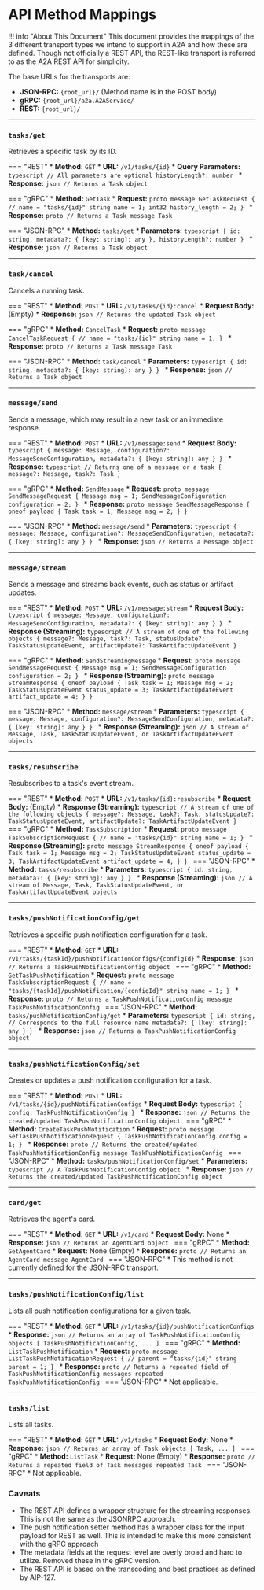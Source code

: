 # API Method Mappings

!!! info "About This Document"
    This document provides the mappings of the 3 different transport types we intend to support in A2A and how these are defined. Though not officially a REST API, the REST-like transport is referred to as the A2A REST API for simplicity.

The base URLs for the transports are:
*   **JSON-RPC:** `{root_url}/` (Method name is in the POST body)
*   **gRPC:** `{root_url}/a2a.A2AService/`
*   **REST:** `{root_url}/`

---

### `tasks/get`
Retrieves a specific task by its ID.

=== "REST"
    *   **Method:** `GET`
    *   **URL:** `/v1/tasks/{id}`
    *   **Query Parameters:**
        ```typescript
        // All parameters are optional
        historyLength?: number
        ```
    *   **Response:**
        ```json
        // Returns a Task object
        ```

=== "gRPC"
    *   **Method:** `GetTask`
    *   **Request:**
        ```proto
        message GetTaskRequest {
          // name = "tasks/{id}"
          string name = 1;
          int32 history_length = 2;
        }
        ```
    *   **Response:**
        ```proto
        // Returns a Task message
        Task
        ```

=== "JSON-RPC"
    *   **Method:** `tasks/get`
    *   **Parameters:**
        ```typescript
        {
          id: string,
          metadata?: { [key: string]: any },
          historyLength?: number
        }
        ```
    *   **Response:**
        ```json
        // Returns a Task object
        ```

---

### `task/cancel`
Cancels a running task.

=== "REST"
    *   **Method:** `POST`
    *   **URL:** `/v1/tasks/{id}:cancel`
    *   **Request Body:** (Empty)
    *   **Response:**
        ```json
        // Returns the updated Task object
        ```

=== "gRPC"
    *   **Method:** `CancelTask`
    *   **Request:**
        ```proto
        message CancelTaskRequest {
          // name = "tasks/{id}"
          string name = 1;
        }
        ```
    *   **Response:**
        ```proto
        // Returns a Task message
        Task
        ```

=== "JSON-RPC"
    *   **Method:** `task/cancel`
    *   **Parameters:**
        ```typescript
        {
          id: string,
          metadata?: { [key: string]: any }
        }
        ```
    *   **Response:**
        ```json
        // Returns a Task object
        ```

---

### `message/send`
Sends a message, which may result in a new task or an immediate response.

=== "REST"
    *   **Method:** `POST`
    *   **URL:** `/v1/message:send`
    *   **Request Body:**
        ```typescript
        {
          message: Message,
          configuration?: MessageSendConfiguration,
          metadata?: { [key: string]: any }
        }
        ```
    *   **Response:**
        ```typescript
        // Returns one of a message or a task
        {
          message?: Message,
          task?: Task
        }
        ```

=== "gRPC"
    *   **Method:** `SendMessage`
    *   **Request:**
        ```proto
        message SendMessageRequest {
          Message msg = 1;
          SendMessageConfiguration configuration = 2;
        }
        ```
    *   **Response:**
        ```proto
        message SendMessageResponse {
          oneof payload {
            Task task = 1;
            Message msg = 2;
          }
        }
        ```

=== "JSON-RPC"
    *   **Method:** `message/send`
    *   **Parameters:**
        ```typescript
        {
          message: Message,
          configuration?: MessageSendConfiguration,
          metadata?: { [key: string]: any }
        }
        ```
    *   **Response:**
        ```json
        // Returns a Message object
        ```

---

### `message/stream`
Sends a message and streams back events, such as status or artifact updates.

=== "REST"
    *   **Method:** `POST`
    *   **URL:** `/v1/message:stream`
    *   **Request Body:**
        ```typescript
        {
          message: Message,
          configuration?: MessageSendConfiguration,
          metadata?: { [key: string]: any }
        }
        ```
    *   **Response (Streaming):**
        ```typescript
        // A stream of one of the following objects
        {
          message?: Message,
          task?: Task,
          statusUpdate?: TaskStatusUpdateEvent,
          artifactUpdate?: TaskArtifactUpdateEvent
        }
        ```

=== "gRPC"
    *   **Method:** `SendStreamingMessage`
    *   **Request:**
        ```proto
        message SendMessageRequest {
          Message msg = 1;
          SendMessageConfiguration configuration = 2;
        }
        ```
    *   **Response (Streaming):**
        ```proto
        message StreamResponse {
          oneof payload {
            Task task = 1;
            Message msg = 2;
            TaskStatusUpdateEvent status_update = 3;
            TaskArtifactUpdateEvent artifact_update = 4;
          }
        }
        ```

=== "JSON-RPC"
    *   **Method:** `message/stream`
    *   **Parameters:**
        ```typescript
        {
          message: Message,
          configuration?: MessageSendConfiguration,
          metadata?: { [key: string]: any }
        }
        ```
    *   **Response (Streaming):**
        ```json
        // A stream of Message, Task, TaskStatusUpdateEvent, or TaskArtifactUpdateEvent objects
        ```

---

### `tasks/resubscribe`
Resubscribes to a task's event stream.

=== "REST"
    *   **Method:** `POST`
    *   **URL:** `/v1/tasks/{id}:resubscribe`
    *   **Request Body:** (Empty)
    *   **Response (Streaming):**
        ```typescript
        // A stream of one of the following objects
        {
          message?: Message,
          task?: Task,
          statusUpdate?: TaskStatusUpdateEvent,
          artifactUpdate?: TaskArtifactUpdateEvent
        }
        ```
=== "gRPC"
    *   **Method:** `TaskSubscription`
    *   **Request:**
        ```proto
        message TaskSubscriptionRequest {
          // name = "tasks/{id}"
          string name = 1;
        }
        ```
    *   **Response (Streaming):**
        ```proto
        message StreamResponse {
          oneof payload {
            Task task = 1;
            Message msg = 2;
            TaskStatusUpdateEvent status_update = 3;
            TaskArtifactUpdateEvent artifact_update = 4;
          }
        }
        ```
=== "JSON-RPC"
    *   **Method:** `tasks/resubscribe`
    *   **Parameters:**
        ```typescript
        {
          id: string,
          metadata?: { [key: string]: any }
        }
        ```
    *   **Response (Streaming):**
        ```json
        // A stream of Message, Task, TaskStatusUpdateEvent, or TaskArtifactUpdateEvent objects
        ```

---

### `tasks/pushNotificationConfig/get`
Retrieves a specific push notification configuration for a task.

=== "REST"
    *   **Method:** `GET`
    *   **URL:** `/v1/tasks/{taskId}/pushNotificationConfigs/{configId}`
    *   **Response:**
        ```json
        // Returns a TaskPushNotificationConfig object
        ```
=== "gRPC"
    *   **Method:** `GetTaskPushNotification`
    *   **Request:**
        ```proto
        message TaskSubscriptionRequest {
          // name = "tasks/{taskId}/pushNotification/{configId}"
          string name = 1;
        }
        ```
    *   **Response:**
        ```proto
        // Returns a TaskPushNotificationConfig message
        TaskPushNotificationConfig
        ```
=== "JSON-RPC"
    *   **Method:** `tasks/pushNotificationConfig/get`
    *   **Parameters:**
        ```typescript
        {
          id: string, // Corresponds to the full resource name
          metadata?: { [key: string]: any }
        }
        ```
    *   **Response:**
        ```json
        // Returns a TaskPushNotificationConfig object
        ```

---

### `tasks/pushNotificationConfig/set`
Creates or updates a push notification configuration for a task.

=== "REST"
    *   **Method:** `POST`
    *   **URL:** `/v1/tasks/{id}/pushNotificationConfigs`
    *   **Request Body:**
        ```typescript
        {
          config: TaskPushNotificationConfig
        }
        ```
    *   **Response:**
        ```json
        // Returns the created/updated TaskPushNotificationConfig object
        ```
=== "gRPC"
    *   **Method:** `CreateTaskPushNotification`
    *   **Request:**
        ```proto
        message SetTaskPushNotificationRequest {
          TaskPushNotificationConfig config = 1;
        }
        ```
    *   **Response:**
        ```proto
        // Returns the created/updated TaskPushNotificationConfig message
        TaskPushNotificationConfig
        ```
=== "JSON-RPC"
    *   **Method:** `tasks/pushNotificationConfig/set`
    *   **Parameters:**
        ```typescript
        // A TaskPushNotificationConfig object
        ```
    *   **Response:**
        ```json
        // Returns the created/updated TaskPushNotificationConfig object
        ```

---

### `card/get`
Retrieves the agent's card.

=== "REST"
    *   **Method:** `GET`
    *   **URL:** `/v1/card`
    *   **Request Body:** None
    *   **Response:**
        ```json
        // Returns an AgentCard object
        ```
=== "gRPC"
    *   **Method:** `GetAgentCard`
    *   **Request:** None (Empty)
    *   **Response:**
        ```proto
        // Returns an AgentCard message
        AgentCard
        ```
=== "JSON-RPC"
    *   This method is not currently defined for the JSON-RPC transport.

---

### `tasks/pushNotificationConfig/list`
Lists all push notification configurations for a given task.

=== "REST"
    *   **Method:** `GET`
    *   **URL:** `/v1/tasks/{id}/pushNotificationConfigs`
    *   **Response:**
        ```json
        // Returns an array of TaskPushNotificationConfig objects
        [ TaskPushNotificationConfig, ... ]
        ```
=== "gRPC"
    *   **Method:** `ListTaskPushNotification`
    *   **Request:**
        ```proto
        message ListTaskPushNotificationRequest {
          // parent = "tasks/{id}"
          string parent = 1;
        }
        ```
    *   **Response:**
        ```proto
        // Returns a repeated field of TaskPushNotificationConfig messages
        repeated TaskPushNotificationConfig
        ```
=== "JSON-RPC"
    *   Not applicable.

---

### `tasks/list`
Lists all tasks.

=== "REST"
    *   **Method:** `GET`
    *   **URL:** `/v1/tasks`
    *   **Request Body:** None
    *   **Response:**
        ```json
        // Returns an array of Task objects
        [ Task, ... ]
        ```
=== "gRPC"
    *   **Method:** `ListTask`
    *   **Request:** None (Empty)
    *   **Response:**
        ```proto
        // Returns a repeated field of Task messages
        repeated Task
        ```
=== "JSON-RPC"
    *   Not applicable.

### Caveats

* The REST API defines a wrapper structure for the streaming responses. This is not the same as the JSONRPC approach.
* The push notification setter method has a wrapper class for the input payload for REST as well. This is intended to make this more consistent with the gRPC approach
* The metadata fields at the request level are overly broad and hard to utilize. Removed these in the gRPC version.
* The REST API is based on the transcoding and best practices as defined by AIP-127.
